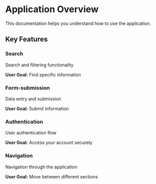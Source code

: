 # Application Overview

This documentation helps you understand how to use the application.

## Key Features

### Search

Search and filtering functionality

**User Goal:** Find specific information

### Form-submission

Data entry and submission

**User Goal:** Submit information

### Authentication

User authentication flow

**User Goal:** Access your account securely

### Navigation

Navigation through the application

**User Goal:** Move between different sections

